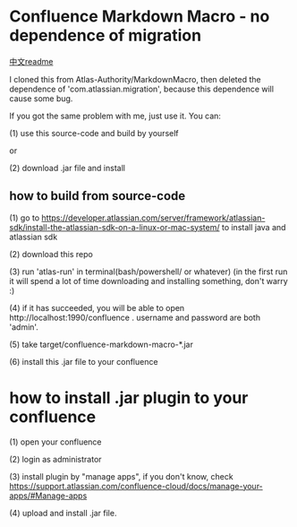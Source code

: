 Confluence Markdown Macro - no dependence of migration
========================

[中文readme](README-Chinese.md)

I cloned this from Atlas-Authority/MarkdownMacro, then deleted the dependence of 'com.atlassian.migration', because this dependence will cause some bug.

If you got the same problem with me, just use it. You can:

(1) use this source-code and build by yourself

or

(2) download .jar file and install

## how to build from source-code

(1) go to https://developer.atlassian.com/server/framework/atlassian-sdk/install-the-atlassian-sdk-on-a-linux-or-mac-system/ to install java and atlassian sdk

(2) download this repo

(3) run 'atlas-run' in terminal(bash/powershell/ or whatever)  (in the first run it will spend a lot of time downloading and installing something, don't warry :)

(4) if it has succeeded, you will be able to open http://localhost:1990/confluence . username and password are both 'admin'.

(5) take target/confluence-markdown-macro-*.jar 

(6) install this .jar file to your confluence

# how to install .jar plugin to your confluence

(1) open your confluence

(2) login as administrator

(3) install plugin by "manage apps", if you don't know, check https://support.atlassian.com/confluence-cloud/docs/manage-your-apps/#Manage-apps

(4) upload and install .jar file.

